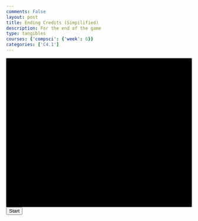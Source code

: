 ```yaml
---
comments: False
layout: post
title: Ending Credits (Simpilified)
description: For the end of the game
type: tangibles
courses: {'compsci': {'week': 6}}
categories: ['C4.1']
---
```


<style>
    .container {
        display: block;
        background-color: black;

    }
</style>
<canvas id="credits" class="container" width="500px" height="400px"></canvas>
<button id="startButton">Start</button>
<audio id="audio" src="/Group/audio/2023-10-27-endingCredits.mp3" preload="auto"></audio>

<script>
    const canvas = document.getElementById("credits");
    const ctx = canvas.getContext("2d");
    ctx.save(); //for resetting the context later
    var scrollY = 0;

    // Credits Text
    function text(text, yOffset, modifiers, xOffset) {
        if (xOffset == null){xOffset = canvas.width/2};
        ctx.restore();
        if (modifiers == null){ //default
            ctx.font = "14px Arial";
            ctx.textAlign = "center"
            ctx.fillStyle = "white";
        }
        else{ //if the object exists
            for(const [key,value] of Object.entries(modifiers)){ //loop through entries
                ctx[key]=value; //set the context changes (ex:{fillStyle:"red"} will set ctx.fillStyle to red)
            } 
        }
        ctx.fillText(text,xOffset,scrollY-yOffset); //draw text at middle, and draw y with scroll and offset
    };
    function addText() { //Text,Offset
        text("Created By", 400);
        text("Sean Nakagawa", -450);
        text("Trystan Schmits", -500);
        text("Zafeer Ahmed", -550);
        text("Spencer Lyons", -600);
    };
    var fps = 24;
    function update() {
        ctx.clearRect(0,0,canvas.width,canvas.height);
        addText();
        scrollY -= 1;
        setTimeout(requestAnimationFrame(update),1000/(fps));
    };
    startButton.addEventListener("click", function() {
        startButton.style.display = "none";
        audio.play();
        update();
    });
</script>